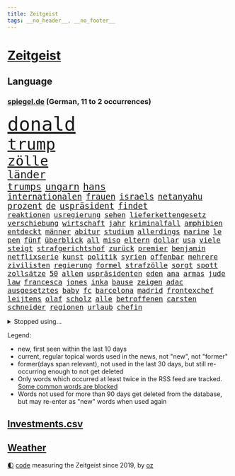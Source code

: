 ```yaml
---
title: Zeitgeist
tags: __no_header__, __no_footer__
---
```


# [Zeitgeist](https://oliz.io/zeitgeist/)

## Language

<h3><a href="https://www.spiegel.de" target="_blank">spiegel.de</a> (German, 11 to 2 occurrences)</h3>
<p style="font-family:monospace">
<span style="font-size:32pt"><a href="news_links.html#donald" class="current">donald</a></span>
<br>
<span style="font-size:27pt"><a href="news_links.html#trump" class="current">trump</a></span>
<br>
<span style="font-size:23pt"><a href="news_links.html#zölle" class="current">zölle</a></span>
<br>
<span style="font-size:18pt"><a href="news_links.html#länder" class="current">länder</a></span>
<br>
<span style="font-size:16pt"><a href="news_links.html#trumps" class="current">trumps</a></span>
<span style="font-size:16pt"><a href="news_links.html#ungarn" class="current">ungarn</a></span>
<span style="font-size:16pt"><a href="news_links.html#hans" class="current">hans</a></span>
<br>
<span style="font-size:14pt"><a href="news_links.html#internationalen" class="current">internationalen</a></span>
<span style="font-size:14pt"><a href="news_links.html#frauen" class="current">frauen</a></span>
<span style="font-size:14pt"><a href="news_links.html#israels" class="current">israels</a></span>
<span style="font-size:14pt"><a href="news_links.html#netanyahu" class="current">netanyahu</a></span>
<span style="font-size:14pt"><a href="news_links.html#prozent" class="current">prozent</a></span>
<span style="font-size:14pt"><a href="news_links.html#de" class="current">de</a></span>
<span style="font-size:14pt"><a href="news_links.html#uspräsident" class="current">uspräsident</a></span>
<span style="font-size:14pt"><a href="news_links.html#findet" class="current">findet</a></span>
<br>
<span style="font-size:12pt"><a href="news_links.html#reaktionen" class="current">reaktionen</a></span>
<span style="font-size:12pt"><a href="news_links.html#usregierung" class="current">usregierung</a></span>
<span style="font-size:12pt"><a href="news_links.html#sehen" class="current">sehen</a></span>
<span style="font-size:12pt"><a href="news_links.html#lieferkettengesetz" class="current">lieferkettengesetz</a></span>
<span style="font-size:12pt"><a href="news_links.html#verschiebung" class="new">verschiebung</a></span>
<span style="font-size:12pt"><a href="news_links.html#wirtschaft" class="current">wirtschaft</a></span>
<span style="font-size:12pt"><a href="news_links.html#jahr" class="current">jahr</a></span>
<span style="font-size:12pt"><a href="news_links.html#kriminalfall" class="new">kriminalfall</a></span>
<span style="font-size:12pt"><a href="news_links.html#amphibien" class="new">amphibien</a></span>
<span style="font-size:12pt"><a href="news_links.html#entdeckt" class="current">entdeckt</a></span>
<span style="font-size:12pt"><a href="news_links.html#männer" class="current">männer</a></span>
<span style="font-size:12pt"><a href="news_links.html#abitur" class="current">abitur</a></span>
<span style="font-size:12pt"><a href="news_links.html#studium" class="current">studium</a></span>
<span style="font-size:12pt"><a href="news_links.html#allerdings" class="current">allerdings</a></span>
<span style="font-size:12pt"><a href="news_links.html#marine" class="current">marine</a></span>
<span style="font-size:12pt"><a href="news_links.html#le" class="current">le</a></span>
<span style="font-size:12pt"><a href="news_links.html#pen" class="current">pen</a></span>
<span style="font-size:12pt"><a href="news_links.html#fünf" class="current">fünf</a></span>
<span style="font-size:12pt"><a href="news_links.html#überblick" class="current">überblick</a></span>
<span style="font-size:12pt"><a href="news_links.html#all" class="current">all</a></span>
<span style="font-size:12pt"><a href="news_links.html#miso" class="new">miso</a></span>
<span style="font-size:12pt"><a href="news_links.html#eltern" class="current">eltern</a></span>
<span style="font-size:12pt"><a href="news_links.html#dollar" class="current">dollar</a></span>
<span style="font-size:12pt"><a href="news_links.html#usa" class="current">usa</a></span>
<span style="font-size:12pt"><a href="news_links.html#viele" class="current">viele</a></span>
<span style="font-size:12pt"><a href="news_links.html#steigt" class="current">steigt</a></span>
<span style="font-size:12pt"><a href="news_links.html#strafgerichtshof" class="current">strafgerichtshof</a></span>
<span style="font-size:12pt"><a href="news_links.html#zurück" class="current">zurück</a></span>
<span style="font-size:12pt"><a href="news_links.html#premier" class="current">premier</a></span>
<span style="font-size:12pt"><a href="news_links.html#benjamin" class="current">benjamin</a></span>
<span style="font-size:12pt"><a href="news_links.html#netflixserie" class="current">netflixserie</a></span>
<span style="font-size:12pt"><a href="news_links.html#kunst" class="current">kunst</a></span>
<span style="font-size:12pt"><a href="news_links.html#politik" class="current">politik</a></span>
<span style="font-size:12pt"><a href="news_links.html#syrien" class="current">syrien</a></span>
<span style="font-size:12pt"><a href="news_links.html#offenbar" class="current">offenbar</a></span>
<span style="font-size:12pt"><a href="news_links.html#mehrere" class="current">mehrere</a></span>
<span style="font-size:12pt"><a href="news_links.html#zivilisten" class="current">zivilisten</a></span>
<span style="font-size:12pt"><a href="news_links.html#regierung" class="current">regierung</a></span>
<span style="font-size:12pt"><a href="news_links.html#formel" class="current">formel</a></span>
<span style="font-size:12pt"><a href="news_links.html#strafzölle" class="current">strafzölle</a></span>
<span style="font-size:12pt"><a href="news_links.html#sorgt" class="current">sorgt</a></span>
<span style="font-size:12pt"><a href="news_links.html#spott" class="current">spott</a></span>
<span style="font-size:12pt"><a href="news_links.html#zollsätze" class="new">zollsätze</a></span>
<span style="font-size:12pt"><a href="news_links.html#50" class="current">50</a></span>
<span style="font-size:12pt"><a href="news_links.html#allem" class="current">allem</a></span>
<span style="font-size:12pt"><a href="news_links.html#uspräsidenten" class="current">uspräsidenten</a></span>
<span style="font-size:12pt"><a href="news_links.html#eden" class="new">eden</a></span>
<span style="font-size:12pt"><a href="news_links.html#ana" class="new">ana</a></span>
<span style="font-size:12pt"><a href="news_links.html#armas" class="new">armas</a></span>
<span style="font-size:12pt"><a href="news_links.html#jude" class="current">jude</a></span>
<span style="font-size:12pt"><a href="news_links.html#law" class="current">law</a></span>
<span style="font-size:12pt"><a href="news_links.html#francesca" class="current">francesca</a></span>
<span style="font-size:12pt"><a href="news_links.html#jones" class="current">jones</a></span>
<span style="font-size:12pt"><a href="news_links.html#inka" class="new">inka</a></span>
<span style="font-size:12pt"><a href="news_links.html#bause" class="new">bause</a></span>
<span style="font-size:12pt"><a href="news_links.html#zeigen" class="current">zeigen</a></span>
<span style="font-size:12pt"><a href="news_links.html#adac" class="current">adac</a></span>
<span style="font-size:12pt"><a href="news_links.html#ausgesetztes" class="new">ausgesetztes</a></span>
<span style="font-size:12pt"><a href="news_links.html#baby" class="current">baby</a></span>
<span style="font-size:12pt"><a href="news_links.html#fc" class="current">fc</a></span>
<span style="font-size:12pt"><a href="news_links.html#barcelona" class="current">barcelona</a></span>
<span style="font-size:12pt"><a href="news_links.html#madrid" class="current">madrid</a></span>
<span style="font-size:12pt"><a href="news_links.html#frontexchef" class="new">frontexchef</a></span>
<span style="font-size:12pt"><a href="news_links.html#leijtens" class="new">leijtens</a></span>
<span style="font-size:12pt"><a href="news_links.html#olaf" class="current">olaf</a></span>
<span style="font-size:12pt"><a href="news_links.html#scholz" class="current">scholz</a></span>
<span style="font-size:12pt"><a href="news_links.html#alle" class="current">alle</a></span>
<span style="font-size:12pt"><a href="news_links.html#betroffenen" class="current">betroffenen</a></span>
<span style="font-size:12pt"><a href="news_links.html#carsten" class="current">carsten</a></span>
<span style="font-size:12pt"><a href="news_links.html#schneider" class="current">schneider</a></span>
<span style="font-size:12pt"><a href="news_links.html#regionen" class="current">regionen</a></span>
<span style="font-size:12pt"><a href="news_links.html#urlaub" class="current">urlaub</a></span>
<span style="font-size:12pt"><a href="news_links.html#chefin" class="current">chefin</a></span>
</p>
<details>
<summary>Stopped using...</summary>
<p class="former" style="font-size:12pt">
auftakt(1625) generalsekretär(1624) lisa(1624) unabhängige(1624) oberbürgermeister(1623) pressekonferenz(1623) schnelle(1623) tausend(1623) eingereicht(1622) karl(1622) la(1622) sprache(1622) szenen(1622) botschafter(1621) energien(1621) freiheitsstrafe(1621) höher(1621) vorzeitig(1621) beschädigt(1620) gezogen(1620) herbst(1620) hundert(1620) programm(1620) tragen(1620) wagen(1619) angeklagte(1618) echte(1618) fdpchef(1618) fünfte(1618) schiedsrichter(1618) tödliche(1618) wahrheit(1618) wen(1618) 2019(1617) blieben(1617) elfmeter(1617) feierte(1617) for(1617) historiker(1617) insgesamt(1617) pflege(1617) stets(1617) bruder(1616) eher(1616) geholt(1616) stürmer(1616) tschechien(1616) hinaus(1615) weder(1615) 26(1614) offensive(1614) schlimm(1614) welchem(1614) beispielen(1613) bus(1613) kandidaten(1613) kraftvoll(1613) kündigte(1613) schlagzeilen(1613) verbieten(1613) debatten(1612) ii(1612) gemeinsamen(1611) messi(1611) trafen(1611) längere(1610) dachte(1609) landen(1609) passt(1609) käufer(1608) debakel(1607) herr(1607) hielten(1607) deals(1606) ägypten(1606) unterstützer(1605) vorstellen(1605) 600(1604) philipp(1604) sendung(1604) lücke(1603) bezahlen(1602) gaben(1601) affäre(1600) spannungen(1599) sexuellen(1598) brach(1597) vieles(1594) insassen(1591) fortsetzung(1590) verständnis(1590) vfb(1590) angeboten(1581) schaut(1580) dramatischen(1577) überfall(1571) flug(1569) entspannt(1565) sachen(1544) leiter(1540) politikern(1456) abgegeben(1390) tennisstar(1388) spiegelreporter(1382) cup(1344) autoren(1341) ausgefallen(1328) kameras(1315) erkrankte(1309) schwarz(1308) erhofft(1302) stehlen(1297) haushalt(1287) gehälter(1281) wichtiges(1246) zeitpunkt(1245) halbes(1244) bekannteste(1220) buschmann(1180) verweist(1142) betreibt(1125) rené(1123) erneuerbare(1100) eindrücke(1096) herzen(1085) finanzierung(1082) schwarzes(1067) locken(1061) ehrt(1034) verzweiflung(1024) kai(1021) stockholm(1013) joshua(1010) thüringens(1000) baum(998) zuwanderung(995) partnerin(992) chinesen(965) notruf(952) raten(947) franz(933) jüngst(930) träumt(929) auseinander(919) kollege(907) eingriff(904) kompliziert(900) angreifen(898) überraschenden(897) asyl(891) auszeichnung(883) rückstand(881) mama(880) billigt(865) abbauen(845) angriffs(832) fenster(832) flogen(825) mag(812) zehnte(809) heimische(805) fahnder(804) erfolgreiche(797) lebensgefahr(794) zufällig(793) befasst(783) gravierende(778) verschleppt(772) schöner(763) brauche(758) wahlsieger(758) darmstadt(747) diesjährigen(746) gala(746) gedanken(746) duisburg(739) kreuz(728) erfolgen(725) beides(722) diplomatische(719) 13jährige(708) staatsschutz(698) staatsbürger(696) tickets(694) erforscht(690) horror(687) straßenverkehr(686) küche(668) open(655) bekennt(653) helden(652) sizilien(648) abschaffen(645) budget(643) festgestellt(641) stock(639) zwischenfall(631) abends(629) schweigt(626) auflösung(625) eauto(613) desaster(612) islamistische(597) meyer(582) 42(574) sichergestellt(572) tisch(569) jon(567) tvsender(557) phänomen(555) generalbundesanwalt(553) achtzigerjahren(550) kimmich(541) getöteter(540) franzosen(539) tatverdächtiger(537) management(532) demos(528) 2035(527) israelischer(527) attentat(513) nahost(504) mohammad(502) bundes(501) menschenrechte(498) schlaf(495) mangelt(494) rafah(493) perry(487) magic(479) ehepaar(472) dfl(471) einverstanden(470) beklagen(464) leise(459) zuversichtlich(457) abgeordneter(451) erfuhr(448) kate(440) rutscht(434) nicole(433) 2006(417) pünktlich(414) sächsische(414) allgegenwärtig(410) jackson(408) substanz(406) hauptdarstellerin(400) marathon(394) verbotene(394) historisch(393) anerkennung(390) gefeuert(390) schwerverletzte(386) fragte(385) zwölfjähriger(385) eukommissionspräsidentin(381) sprang(380) mount(379) stewart(377) einfacher(375) kostenlosen(375) legten(375) lüge(375) bekämpfen(369) angeschlagene(368) outfits(368) philosophie(368) stammen(368) ehen(367) ersatz(365) kaputt(365) boxen(361) abgrund(360) schrank(359) bodo(355) boxer(355) aktie(351) schlimmste(351) beeindruckende(348) bewerten(348) rekonstruieren(347) grauen(346) gutachten(346) 20jähriger(344) ausprobiert(343) entführt(343) gipfel(343) üblich(340) locker(336) gesenkt(335) flog(331) breitet(330) pérez(330) handwerk(329) oberster(328) weber(328) spdspitze(322) protokoll(321) mau(320) positive(317) schlägen(316) prognosen(313) films(312) verbrecher(311) mitgefühl(308) weibchen(308) ego(307) europäisches(307) flop(307) liest(306) heimatstadt(304) späten(304) planten(301) emilia(299) genauen(299) krimi(296) ausgesagt(295) befragen(292) hilton(292) gefährliches(291) hansestadt(291) chris(290) dresdner(287) jubel(285) sonja(285) 200000(284) basel(284) psychologie(284) stärkste(284) fußballplatz(282) feinde(280) ordnete(280) zurückzahlen(279) erobern(276) urteile(272) potenziell(271) gebissen(270) kontinent(268) marina(267) vielfalt(267) sprangen(266) atem(265) brat(265) häusliche(263) feuert(261) gefangen(261) zeug(260) kalt(259) ausgewertet(257) oh(257) bekamen(255) medikament(253) rudert(252) wahrscheinlicher(249) präsidentschaft(248) attestiert(247) ausländischen(247) erledigt(246) derart(244) simone(242) steuert(242) wahlerfolg(241) altern(239) streiken(239) viereinhalb(239) verbracht(238) spdabgeordneter(235) zentrales(235) ansehen(234) zwölfjährige(234) neuartige(233) grafiken(232) buckelwal(230) friedliche(230) geurteilt(230) postete(230) austin(228) berechnet(228) elbe(228) feststellen(227) sprengstoff(227) tanzte(227) zukommt(227) ausgestattet(225) kubicki(225) nutze(225) thailändischen(224) allzu(223) riese(221) zone(221) belege(220) ermorden(220) gefährt(220) one(218) status(218) einladen(215) erleichtern(215) liveblog(214) arnold(212) drückte(212) unabhängigkeit(212) verlusten(212) thesen(211) unterirdische(211) zeitreise(211) hetze(207) landstraßen(206) satiriker(206) berufliche(202) empfehlung(201) 2011(200) überrumpelt(200) berger(199) witze(198) übernahm(198) hob(197) überrollt(197) container(196) hassan(196) export(195) verkörperte(195) bakterien(194) rohstoffen(194) gewandt(192) parteichefin(192) 55(190) holstein(190) unverzichtbar(190) abgefangen(189) südfrankreich(189) armand(188) müde(188) bezwingt(187) h(186) kleinkind(185) ratlos(185) gebraucht(184) nochmals(184) alex(183) elversberg(183) asylrecht(182) heidenheim(182) prorussische(181) code(180) dreieinhalb(180) eberl(180) abgeschnitten(179) energiepreise(179) essenziell(179) marktwirtschaft(179) getötete(178) kanzlerkandidaten(177) esc(176) 71(174) avignon(174) dieter(174) übergibt(173) echtes(172) hanau(172) bescheiden(171) erstarken(171) günstigen(171) seinerseits(171) absolute(170) carolabrücke(170) ehre(170) unbeeindruckt(170) vergewaltigungsprozess(169) fotografin(167) schönheitsideale(167) studiert(167) vogel(167) fröhliche(166) vertrieb(166) nachbarländer(165) marcel(164) sky(164) erpresser(163) patzer(162) männchen(161) frische(160) 19jährige(159) fabriken(159) green(159) edward(158) insolvenzverwalter(158) lenken(158) schrammt(157) koalitionsgespräche(156) regional(156) grünheide(155) teslafabrik(155) dallas(154) fotografieren(154) liveticker(154) raphael(154) trends(154) billiger(153) erlaubnis(153) parks(153) flugobjekte(152) semester(152) anderswo(151) aussuchen(151) überwältigt(151) bröning(150) bundesparteitag(150) paartherapeutin(150) anpassen(149) bedrohte(149) düsteres(149) knochen(149) natogeneralsekretär(149) seltsames(149) gebäuden(148) mcdonald’s(148) dankbarkeit(147) facebookkonzern(147) miersch(147) flugtaxistartup(146) gestimmt(145) karoline(145) regierungschefs(145) beschränken(143) unterschrift(143) wünschte(143) gesetzesänderung(142) holocaustüberlebende(142) mitgeteilt(142) musical(142) ausfällig(141) ferres(141) veronica(141) bekenntnis(139) beliebter(138) exklusiv(138) kleinwagen(138) mehrkosten(138) videospielen(138) glückliche(137) kita(137) soziologe(137) zunehmende(137) bundestagsabgeordneten(136) mussolini(136) vereine(136) gazas(135) kontakten(134) veranlasste(134) anfühlt(133) tarife(133) gebühren(132) millionenbetrag(132) rüstungsexporte(132) unionskanzlerkandidat(132) andrij(131) ultimatum(131) 39(129) gelder(129) schauspielstar(129) totale(129) mittagessen(128) unternehmensberater(128) 22jähriger(127) lakers(127) saarbrücken(127) streich(127) zweikampf(127) zerschlagen(126) eingeleitet(125) löhne(125) schienen(125) schädlich(125) zugesprochen(125) bruttoinlandsprodukt(124) natobeitritt(124) sexismus(124) benko(123) bush(123) tradwives(123) milliardendeal(122) reichsbürgern(122) vorbilder(121) binden(120) bosnien(120) bürgerkriegsland(120) deckt(120) demokratisch(120) ruhig(120) wahllokale(120) gewannen(119) mikaela(119) ranghohen(119) shiffrin(119) 92(118) furcht(118) bannon(117) beschwerde(116) riesenslalom(116) cdupolitikerin(115) geldautomatensprenger(115) satt(115) justizministerium(114) postet(114) charlie(113) fraktionschef(112) mourinho(112) prozentpunkte(112) rächen(112) übergabe(112) ansprache(111) make(111) abkommens(110) schläge(110) dating(108) krankheiten(108) strafverfahren(108) erfährt(107) people(107) redakteure(107) reichinnek(107) schnellstmöglich(107) 40jähriger(106) reiter(106) 27jährigen(105) betreuung(105) hardliner(105) monica(105) protagonisten(105) verwendung(105) weltcupsieg(105) wertvoll(105) christdemokrat(104) fdpgeneralsekretär(104) unsicheren(104) styles(103) voranbringen(103) altkanzlerin(102) konklave(102) oscarkandidat(102) pille(102) purzeln(102) zehntausenden(102) berlinale(101) kleid(101) löwe(101) schwacher(101) direktmandate(100) millionenhöhe(100) neugeborene(100) 1984(99) gleisen(99) maul(99) schmerz(99) unterseekabel(99) datenkabel(98) schwor(98) akuter(97) bergauf(97) oz(97) veruntreut(97) wohlhabenden(97) christmas(96) conor(96) gegenstand(96) popsuperstar(96) glatteis(95) rahmen(95) kalte(94) kardinal(94) komplizen(94) komplizierter(94) models(94) klimapolitische(93) vizechef(93) like(92) 65jährigen(91) daheim(91) herrn(91) abschließend(90) interessieren(90) komödien(90) notbremse(90) regierenden(90) sorgerecht(90) wunde(90) zugezogen(90) ärgern(90) äußeres(90) elektroden(89) mandat(89) nachnamen(89) reallöhne(89) rücklagen(89) ungewisse(89) echtzeit(88) geflüchteter(88) hemmschwelle(88) sag(88) unterfranken(88) wahrnehmen(88) übersprang(88) gefolgt(87) machtfrage(87) niederzulegen(87) skiurlaub(87) steigert(87) tausch(87) abschneiden(86) abschneidet(86) leichnams(86) rommel(86) zeitweilig(86) erledigen(85) geflohene(85) parteijugend(85) siebzigerjahre(85) denkwürdige(84) erinnerungslücken(84) mineralien(84) nirgends(84) portugiese(84) primekunden(84) stollen(84) vorenthalten(84) furor(83) games(83) sonntagabend(83) verbrauchern(83) viertklässler(83) vorkommen(83) foul(82) gesunder(82) winterurlaub(82) bip(81) katy(81) netzentgelte(81) rekorde(81) strategisch(81) südwesten(81) zueinander(81) begrenzt(80) devise(80) gelauncht(80) kivideogenerator(80) leblos(80) now(80) patriarchat(80) sora(80) verständigen(80) discord(79) fehlten(79) jatta(79) mächtigen(79) männlicher(79) natochef(79) ruhrpott(79) sicherheitsexperte(79) demütigung(78) discounter(78) düsteren(78) fußballweltmeisterschaft(78) heidenheimer(78) kelce(78) rennrad(78) topform(78) usjournalist(78) 185(77) bauteil(77) dokumentiert(77) enttäuschenden(77) erwartete(77) füllen(77) geleitet(77) insolvent(77) verpacken(77) bot(76) british(76) deckel(76) hilferuf(76) iphone(76) rationaler(76) rindfleisch(76) rätselhaftes(76) wiener(76) geruch(75) lieferung(75) pur(75) rezepte(75) sanktionspaket(75) schattenflotte(75) abgasvorschriften(74) charli(74) getränke(74) neuausrichtung(74) ticken(74) xcx(74) aufzubauen(73) cduministerpräsident(73) darlehen(73) delikte(73) entzieht(73) zumutung(73) insolvenzverfahren(72) kihype(72) lüneburger(72) menschenmenge(72) rotwein(72) scherer(72) schwerwiegenden(72) todesfahrer(72) witcher(72) bitcoinkurs(71) bundeskanzlers(71) döner(71) grünes(71) gunsten(71) kitsch(71) meiden(71) wähnt(71) auswirkt(70) bastion(70) familiennachzug(70) gläubigen(70) lokale(70) melnyk(70) petersplatz(70) schärfere(70) tübingen(70) unabhängiger(70) windkraft(70) 113(69) beliebtes(69) bundestagsfraktion(69) finanzhilfen(69) kurbelt(69) waffenproduktion(69) arbeitnehmern(68) grotesk(68) guatemala(68) konzepte(68) dreierkoalition(67) erwiesen(67) gestrandeten(67) kidman(67) konstruktiv(67) neuaufstellung(67) newsblog(67) südpazifik(67) eupolitiker(66) finanzmärkte(66) gefährdete(66) schönheit(66) anhaltenden(65) cyprien(65) kannst(65) kreuze(65) landeswährung(65) partys(65) sarrazin(65) slowene(65) zahlungsunfähig(65) denkwürdiges(64) damon(63) fahrten(63) gemietet(63) jean(63) re(63) dončić(62) flüchtling(62) gekürzt(62) luka(62) romans(62) volocopter(62) wochenlangem(62) brutalem(61) herzschrittmacher(61) knackt(61) menschengruppe(61) sofortige(61) zeitlichen(61) balance(60) berechtigte(60) johanna(60) lieferdienste(60) skirennfahrer(60) verbannen(60) zurückgelassene(60) 104(59) army(59) damalige(59) missionen(59) mund(59) nordrheinwestfälischen(59) rewe(59) spdmann(59) umschlungen(59) unfalltod(59) ustechmilliardär(59) wohnort(59) auswüchse(58) eigentlichen(58) karibik(58) leine(58) penny(58) republikanerin(58) staatsausgaben(58) beisetzung(57) butterpreis(57) elektropionier(57) lebensgefährlichen(57) dominierten(56) freitagnacht(56) lieferten(56) wellinger(56) bestes(55) brutalist(55) geredet(55) hinweisen(55) price(55) sofern(55) streitfall(55) ukrainerinnen(55) umlauf(55) wahllokal(55) willkür(55) euhilfen(54) höchst(54) nötigung(54) sackt(54) alpinisten(53) joint(53) kyjiws(53) rechtspopulist(53) tvpublikum(53) drehbücher(52) issa(52) trauerzug(52) ausbürgerung(51) blue(51) fratzscher(51) karius(51) loris(51) schwung(51) warnsignal(51) gesicherten(50) medaillen(50) rechtspopulistischen(50) schnappt(50) abgeschaltet(49) ber(49) eliten(49) gewürdigt(49) großspende(49) kostüm(49) neigt(49) rassist(49) rechtspopulismus(49) sarg(49) ukrainehilfen(49) dopingtest(48) gereizt(48) moderation(48) origin(48) positiver(48) ruhm(48) usamerikanerin(48) engels(47) fa(47) firewall(47) fortbildungen(47) geschwisterpaar(47) javad(47) pokalaus(47) pubkultur(47) zarif(47) erdtrabanten(46) geisel(46) ghost(46) chronologie(45) leidenschaftlichen(45) misstrauensvotum(45) profifußball(45) unterbrechung(45) linkenpolitiker(44) plakate(44) spitzenkandidatin(44) windräder(44) hadern(43) nähren(43) strafbar(43) wahlausgang(43) winzern(43) complete(42) doppeltes(42) kurzvideos(42) primemitglieder(42) unknown(42) usnutzer(42) ausgewählte(41) clash(41) irre(41) lärm(41) transatlantische(41) unterbinden(41) untergraben(41) 19jähriger(40) alltagsrassismus(40) bowl(40) kalle(40) migrationsgeschichte(40) reels(40) revolutionieren(40) stromer(40) travis(40) user(40) bibas(39) bolton(39) kfir(39) siegte(39) topstars(39) usbürokratie(39) waffendepots(39) glitzer(38) gogh(38) klubchef(38) rückgabe(38) aufwartung(37) erfordert(37) motivierten(37) nominierten(37) trafford(37) ushauptstadt(37) vorboten(37) weltspitze(37) afghanen(36) blog(36) empören(36) erneuerbarer(36) konsequenz(36) müder(36) spiels(36) verreisen(36) übertragen(36) 1979(35) 800(35) aquarium(35) auszuschließen(35) gegenzug(35) hannah(35) israelhamasdeal(35) ratgeber(35) wegnehmen(35) autoritarismus(34) luise(34) umher(34) drogenhandel(33) erhoffte(33) geleakte(33) geweint(33) holding(33) kovač(33) programme(33) zugunglück(33) journalistinnen(32) klarkommen(32) rechtfertigen(32) schwarzenegger(32) stillem(32) wahlkreise(32) asphalt(31) beunruhigt(31) boulevardzeitung(31) brettspiel(31) bürgerschaft(31) cowboy(31) exklub(31) gesten(31) gläubiger(31) militärflugzeug(31) billy(30) bollwerk(30) boston(30) deepseek(30) entwendet(30) iocpräsident(30) kianbieter(30) verschollen(30) abgekoppelt(29) aufgehen(29) chirurg(29) elegant(29) hansgeorg(29) jahrestag(29) mexikaner(29) niedergelegt(29) schärfer(29) umbauten(29) verschleppte(29) agieren(28) arbeitslosenzahl(28) beherrscht(28) direktmandat(28) dreimillionenmarke(28) holocaustmahnmal(28) kanadischen(28) mainzer(28) statistischen(28) vormonat(28) vorsitzender(28) entfremdung(27) erdnüsse(27) glänzende(27) spiegelblog(27) umfassenden(27) unternehmenschef(27) cannes(26) congress(26) entfesselten(26) geiselhaft(26) gelöscht(26) rohstoffdeal(26) afdpolitikerin(25) aktienkurs(25) beteiligen(25) betroffener(25) erziehen(25) hingezogen(25) marie(25) wahlentscheidung(25) welch(25) yarden(25) abweichler(24) ausstand(24) demselben(24) einfuhrzölle(24) entführung(24) gemüter(24) impfung(24) kluge(24) mavericks(24) solingen(24) zustrombegrenzungsgesetz(24) aberwitzige(23) aufwärts(23) eingefrorenen(23) neugeborenes(23) verheerend(23) vermögenswerten(23) berlusconi(22) fortbestand(22) silvio(22) usaid(22) freigelassene(21) ostens(21) respektlos(21) edeka(20) genesung(20) lawinen(20) spirale(20) vorgeführt(20) westlich(20) lena(19) nichtwähler(19) whatsappgruppe(18) expertinnen(17) fördert(17) konservatismus(17) ukrainekurs(17) elsass(16) kunstfreiheit(16) wahlzettel(16) besänftigen(15) bp(15) cdupolitikers(15) ramelow(15) tritte(15) visualisierungen(15) contec(14) freilassungen(14) friedensplan(14) gerhart(14) hosen(14) lezyne(14) peiniger(14) penibel(14) skizziert(14) topeak(14) verbinden(14) wirbelsturm(14) anora(13) humanoide(13) klarer(13) kredite(13) lenzerheide(13) q(13) roboter(13) rummenigge(13) abgezeichnet(12) fußballspielerin(12) hamasgeisel(12) kigenerierte(12) teilnehmern(12) beschießt(11) bitter(11) bogen(11) häftlingen(11) parteienfinanzierung(11)
</p>
</details>
<p>Legend:
<ul>
<li><span class="new">new</span>, first seen within the last 10 days</li>
<li><span class="current">current</span>, regular topical words used in the news, not "new", not "former"</li>
<li><span class="former">former(days span relevant)</span>, not used in the last 30 days, but still re-occurring enough to not get deleted</li>
<li>Only words which occurred at least twice in the RSS feed are tracked. <a href="language/filters.py">Some common words are blocked</a></li>
<li>Words not used for more than 90 days get deleted from the database, but may re-enter as "new" words when used again</li>
</ul>
</p>

## [Investments](investments.html)[.csv](investments.csv)

## [Weather](weather.html)

<footer>
<a href="javascript:toggleTheme()" class="nav">🌓</a>
<a href="https://github.com/ooz/zeitgeist">code</a> measuring the Zeitgeist since 2019, by <a href="https://oliz.io">oz</a>
</footer>
